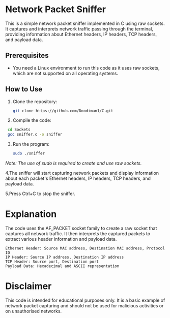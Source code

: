 # Network Packet Sniffer

This is a simple network packet sniffer implemented in C using raw sockets. It captures and interprets network traffic passing through the terminal, providing information about Ethernet headers, IP headers, TCP headers, and payload data.

## Prerequisites

- You need a Linux environment to run this code as it uses raw sockets, which are not supported on all operating systems.

## How to Use

1. Clone the repository:
   ```bash
   git clone https://github.com/Doodiman1/C.git
   ```
2. Compile the code:
  ```bash
   cd Sockets
   gcc sniffer.c -o sniffer
  ```
3. Run the program:
   ```bash
   sudo ./sniffer
   ```
*Note: The use of sudo is required to create and use raw sockets.*

4.The sniffer will start capturing network packets and display information about each packet's Ethernet headers, IP headers, TCP headers, and payload data.

5.Press Ctrl+C to stop the sniffer.

# Explanation

The code uses the AF_PACKET socket family to create a raw socket that captures all network traffic. It then interprets the captured packets to extract various header information and payload data.

    Ethernet Header: Source MAC address, Destination MAC address, Protocol ID
    IP Header: Source IP address, Destination IP address
    TCP Header: Source port, Destination port
    Payload Data: Hexadecimal and ASCII representation

# Disclaimer

This code is intended for educational purposes only. 
It is a basic example of network packet capturing and should not be used for malicious activities or on unauthorised networks.
